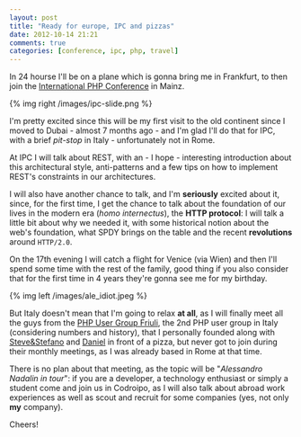 ```yaml
---
layout: post
title: "Ready for europe, IPC and pizzas"
date: 2012-10-14 21:21
comments: true
categories: [conference, ipc, php, travel]
---
```


In 24 hourse I'll be on a plane which is gonna bring
me in Frankfurt, to then join the [International PHP Conference](http://phpconference.com/)
in Mainz.

<!-- more -->
{% img right /images/ipc-slide.png %}

I'm pretty excited since this will be my first visit
to the old continent since I moved to Dubai - almost 7 months ago -
and I'm glad I'll do that for IPC, with a brief *pit-stop* in Italy -
unfortunately not in Rome.

At IPC I will talk about REST, with an - I hope -
interesting introduction about this architectural style, anti-patterns
and a few tips on how to implement REST's constraints in our
architectures.

I will also have another chance to talk, and I'm **seriously**
excited about it, since, for the first time, I get the chance to
talk about the foundation of our lives in the modern era (*homo internectus*),
the **HTTP protocol**: I will talk a little bit about why we needed it,
with some historical notion about the web's foundation, what SPDY
brings on the table and the recent **revolutions** around `HTTP/2.0`.

On the 17th evening I will catch a flight for Venice (via Wien) and then
I'll spend some time with the rest of the family, good thing if you also
consider that for the first time in 4 years they're gonna see me for my birthday.

{% img left /images/ale_idiot.jpeg %}

But Italy doesn't mean that I'm going to relax **at all**, as I will
finally meet all the guys from the [PHP User Group Friuli](http://friuli.grusp.org/),
the 2nd PHP user group in Italy (considering numbers and history), that
I personally founded along with [Steve&Stefano](http://www.mvassociati.it/it/il-team) and [Daniel](http://it.linkedin.com/in/dlondero) in front of a pizza,
but never got to join during their
monthly meetings, as I was already based in Rome at that time.

There is no plan about that meeting, as the topic will be "*Alessandro Nadalin in tour*":
if you are a developer, a technology enthusiast or simply a student come
and join us in Codroipo, as I will also talk about abroad work experiences as well
as scout and recruit for some companies (yes, not only **my** company).

Cheers!